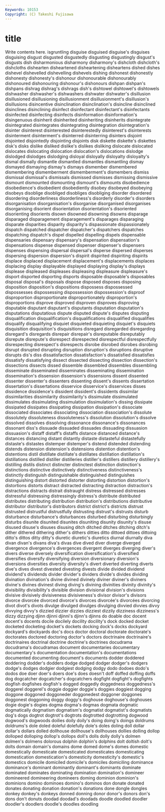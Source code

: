 ```yaml
---
Keywords: 10153 
Copyright: (C) Takeshi Fujisawa
---
```


# title

Write contents here.
isgruntling disguise
disguised disguise's disguises disguising disgust disgusted disgustedly disgusting disgustingly disgust's
disgusts dish disharmonious disharmony disharmony's dishcloth dishcloth's dishcloths dishearten disheartened
disheartening disheartens dished dishes dishevel dishevelled dishevelling dishevels dishing dishonest
dishonestly dishonesty dishonesty's dishonour dishonourable dishonourably dishonoured dishonouring dishonour's dishonours
dishpan dishpan's dishpans dishrag dishrag's dishrags dish's dishtowel dishtowel's dishtowels
dishwasher dishwasher's dishwashers dishwater dishwater's disillusion disillusioned disillusioning disillusionment disillusionment's
disillusion's disillusions disincentive disinclination disinclination's disincline disinclined disinclines disinclining disinfect
disinfectant disinfectant's disinfectants disinfected disinfecting disinfects disinformation disinformation's disingenuous disinherit
disinherited disinheriting disinherits disintegrate disintegrated disintegrates disintegrating disintegration disintegration's disinter
disinterest disinterested disinterestedly disinterest's disinterests disinterment disinterment's disinterred disinterring disinters
disjoint disjointed disjointedly disjointing disjoints disk diskette diskette's diskettes disk's
disks dislike disliked dislike's dislikes disliking dislocate dislocated dislocates dislocating
dislocation dislocation's dislocations dislodge dislodged dislodges dislodging disloyal disloyally disloyalty
disloyalty's dismal dismally dismantle dismantled dismantles dismantling dismay dismayed dismaying
dismay's dismays dismember dismembered dismembering dismemberment dismemberment's dismembers dismiss dismissal
dismissal's dismissals dismissed dismisses dismissing dismissive dismount dismounted dismounting dismount's
dismounts disobedience disobedience's disobedient disobediently disobey disobeyed disobeying disobeys disoblige
disobliged disobliges disobliging disorder disordered disordering disorderliness disorderliness's disorderly disorder's
disorders disorganisation disorganisation's disorganise disorganised disorganises disorganising disorient disorientation disorientation's
disoriented disorienting disorients disown disowned disowning disowns disparage disparaged disparagement
disparagement's disparages disparaging disparate disparities disparity disparity's dispassionate dispassionately dispatch
dispatched dispatcher dispatcher's dispatchers dispatches dispatching dispatch's dispel dispelled dispelling
dispels dispensable dispensaries dispensary dispensary's dispensation dispensation's dispensations dispense dispensed
dispenser dispenser's dispensers dispenses dispensing dispersal dispersal's disperse dispersed disperses
dispersing dispersion dispersion's dispirit dispirited dispiriting dispirits displace displaced displacement
displacement's displacements displaces displacing display displayable displayed displaying display's displays
displease displeased displeases displeasing displeasure displeasure's disport disported disporting disports
disposable disposable's disposables disposal disposal's disposals dispose disposed disposes disposing
disposition disposition's dispositions dispossess dispossessed dispossesses dispossessing dispossession dispossession's disproof
disproportion disproportionate disproportionately disproportion's disproportions disprove disproved disproven disproves disproving
disputable disputant disputant's disputants disputation disputation's disputations disputatious dispute disputed
dispute's disputes disputing disqualification disqualification's disqualifications disqualified disqualifies disqualify disqualifying
disquiet disquieted disquieting disquiet's disquiets disquisition disquisition's disquisitions disregard disregarded
disregarding disregard's disregards disrepair disrepair's disreputable disreputably disrepute disrepute's disrespect
disrespected disrespectful disrespectfully disrespecting disrespect's disrespects disrobe disrobed disrobes disrobing
disrupt disrupted disrupting disruption disruption's disruptions disruptive disrupts dis's diss
dissatisfaction dissatisfaction's dissatisfied dissatisfies dissatisfy dissatisfying dissect dissected dissecting dissection
dissection's dissections dissects dissed dissemble dissembled dissembles dissembling disseminate disseminated
disseminates disseminating dissemination dissemination's dissension dissension's dissensions dissent dissented dissenter
dissenter's dissenters dissenting dissent's dissents dissertation dissertation's dissertations disservice disservice's
disservices disses dissidence dissidence's dissident dissident's dissidents dissimilar dissimilarities dissimilarity
dissimilarity's dissimulate dissimulated dissimulates dissimulating dissimulation dissimulation's dissing dissipate dissipated
dissipates dissipating dissipation dissipation's dissociate dissociated dissociates dissociating dissociation dissociation's
dissolute dissolutely dissoluteness dissoluteness's dissolution dissolution's dissolve dissolved dissolves dissolving
dissonance dissonance's dissonances dissonant diss's dissuade dissuaded dissuades dissuading dissuasion
dissuasion's distaff distaff's distaffs distance distanced distance's distances distancing distant
distantly distaste distasteful distastefully distaste's distastes distemper distemper's distend distended
distending distends distension distension's distensions distention distention's distentions distil distillate
distillate's distillates distillation distillation's distillations distilled distiller distilleries distiller's distillers
distillery distillery's distilling distils distinct distincter distinctest distinction distinction's distinctions
distinctive distinctively distinctiveness distinctiveness's distinctly distinguish distinguishable distinguished distinguishes distinguishing
distort distorted distorter distorting distortion distortion's distortions distorts distract distracted
distracting distraction distraction's distractions distracts distrait distraught distress distressed distresses
distressful distressing distressingly distress's distribute distributed distributes distributing distribution distribution's
distributions distributive distributor distributor's distributors district district's districts distrust distrusted
distrustful distrustfully distrusting distrust's distrusts disturb disturbance disturbance's disturbances disturbed
disturbing disturbingly disturbs disunite disunited disunites disuniting disunity disunity's disuse
disused disuse's disuses disusing ditch ditched ditches ditching ditch's dither
dithered dithering dither's dithers ditties ditto dittoed dittoes dittoing ditto's
dittos ditty ditty's diuretic diuretic's diuretics diurnal diurnally diva divan
divan's divans diva's divas dive dived diver diverge diverged divergence
divergence's divergences divergent diverges diverging diver's divers diverse diversely diversification
diversification's diversified diversifies diversify diversifying diversion diversionary diversion's diversions diversities
diversity diversity's divert diverted diverting diverts dive's dives divest divested
divesting divests divide divided dividend dividend's dividends divider divider's dividers
divide's divides dividing divination divination's divine divined divinely diviner diviner's
diviners divine's divines divinest diving diving's divining divinities divinity divinity's
divisibility divisibility's divisible division divisional division's divisions divisive divisively divisiveness
divisiveness's divisor divisor's divisors divorce divorcée divorced divorce's divorces divorcée's
divorcées divorcing divot divot's divots divulge divulged divulges divulging divvied
divvies divvy divvying divvy's dizzied dizzier dizzies dizziest dizzily dizziness
dizziness's dizzy dizzying djinn djinni djinni's djinn's djinns do doable
doc docent docent's docents docile docilely docility docility's dock docked
docket docketed docketing docket's dockets docking dock's docks dockyard dockyard's
dockyards doc's docs doctor doctoral doctorate doctorate's doctorates doctored doctoring
doctor's doctors doctrinaire doctrinaire's doctrinaires doctrinal doctrine doctrine's doctrines docudrama
docudrama's docudramas document documentaries documentary documentary's documentation documentation's documentations documented
documenting document's documents dodder doddered doddering dodder's dodders dodge dodged
dodger dodger's dodgers dodge's dodges dodgier dodgiest dodging dodgy dodo
dodoes dodo's dodos doe doer doer's doers doe's does doesn't
doff doffed doffing doffs dog dogcatcher dogcatcher's dogcatchers dogfight dogfight's
dogfights dogfish dogfishes dogfish's dogged doggedly doggedness doggedness's doggerel doggerel's
doggie doggier doggie's doggies doggiest dogging doggone doggoned doggoneder doggonedest
doggoner doggones doggonest doggoning doggy doggy's doghouse doghouse's doghouses dogie
dogie's dogies dogma dogma's dogmas dogmata dogmatic dogmatically dogmatism dogmatism's
dogmatist dogmatist's dogmatists dog's dogs dogtrot dogtrot's dogtrots dogtrotted dogtrotting
dogwood dogwood's dogwoods doilies doily doily's doing doing's doings doldrums
doldrums's dole doled doleful dolefully dole's doles doling doll dollar
dollar's dollars dolled dollhouse dollhouse's dollhouses dollies dolling dollop dolloped
dolloping dollop's dollops doll's dolls dolly dolly's dolmen dolmen's dolmens
dolorous dolphin dolphin's dolphins dolt doltish dolt's dolts domain domain's
domains dome domed dome's domes domestic domestically domesticate domesticated domesticates
domesticating domestication domestication's domesticity domesticity's domestic's domestics domicile domiciled domicile's
domiciles domiciling dominance dominance's dominant dominantly dominant's dominants dominate dominated
dominates dominating domination domination's domineer domineered domineering domineers doming dominion
dominion's dominions domino dominoes domino's dominos don donate donated donates
donating donation donation's donations done dongle dongles donkey donkey's donkeys
donned donning donor donor's donors don's dons don't donuts doodad
doodad's doodads doodle doodled doodler doodler's doodlers doodle's doodles doodling
